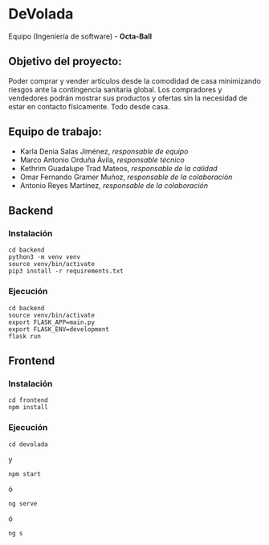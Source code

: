 # DeVolada
Equipo (Ingeniería de software)  - **Octa-Ball**  

## Objetivo del proyecto:
Poder comprar y vender artículos desde la comodidad de casa minimizando riesgos ante la contingencia sanitaria global. 
Los compradores y vendedores podrán mostrar sus productos y ofertas sin la necesidad de estar en contacto físicamente. Todo desde casa.

## Equipo de trabajo:
- Karla Denia Salas Jiménez, *responsable de equipo*
- Marco Antonio Orduña Ávila, *responsable técnico*
- Kethrim Guadalupe Trad Mateos, *responsable de la calidad*
- Omar Fernando Gramer Muñoz, *responsable de la colaboración*
- Antonio Reyes Martínez, *responsable de la colaboración*


## Backend

### Instalación
```
cd backend
python3 -m venv venv
source venv/bin/activate
pip3 install -r requirements.txt
```

### Ejecución
```
cd backend
source venv/bin/activate
export FLASK_APP=main.py
export FLASK_ENV=development
flask run
```

## Frontend

### Instalación
```
cd frontend
npm install
```

### Ejecución
```
cd devolada
```
y 
```
npm start 
```
ó 
```
ng serve 
```
ó 
```
ng s
```

